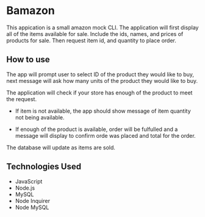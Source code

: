 # Bamazon

This appication is a small amazon mock CLI. The application will first display all of the items available for sale. Include the ids, names, and prices of products for sale. Then request item id, and quantity to place order.

## How to use 
The app will prompt user to select ID of the product they would like to buy, next message will ask how many units of the product they would like to buy.

The application will check if your store has enough of the product to meet the request.

* If item is not available, the app should show message of item quantity not being available.

* If enough of the product is available, order will be fulfulled and a message will display to confirm orde was placed and total for the order.

The database will update as items are sold.

## Technologies Used
* JavaScript
* Node.js
* MySQL
* Node Inquirer
* Node MySQL
